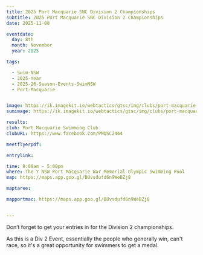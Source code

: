 ```yaml
---
title: 2025 Port Macquarie SNC Division 2 Championships
subtitle: 2025 Port Macquarie SNC Division 2 Championships
date: 2025-11-08

eventdate:
  day: 8th
  month: November
  year: 2025

tags:

  - Swim-NSW
  - 2025-Year
  - 2025-26-Season-Events-SwimNSW
  - Port-Macquarie


image: https://ik.imagekit.io/webtactics/gtsc/img/clubs/port-macquarie-swimming-club-600x400.jpg
sumimage: https://ik.imagekit.io/webtactics/gtsc/img/clubs/port-macquarie-swimming-club-400x600.jpg

results: 
club: Port Macquarie Swimming Club
clubURL: https://www.facebook.com/PMQSC2444

meetflyerpdf: 

entrylink: 

time: 9:00am - 5:00pm
where: The Y NSW Port Macquarie War Memorial Olympic Swimming Pool
map: https://maps.app.goo.gl/BUvsdufd6n9WeBZj8

maptaree:

mapportmac: https://maps.app.goo.gl/BUvsdufd6n9WeBZj8


---
```




Don’t forget to get your entries in for the Division 2 championships. 

As this is a Div 2 Event, essentially the people who generally win, can't race, so it's a great opportunity for swimmers to get a medal.

